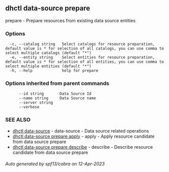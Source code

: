 ## dhctl data-source prepare

prepare - Prepare resources from existing data source entities

### Options

```
  -c, --catalog string   Select catalogs for resource preparation, default value is * for selection of all catalogs, you can use comma to select multiple catalogs (default "*")
  -e, --entity string    Select entities for resource preparation, default value is * for selection of all entities, you can use comma to select multiple entities (default "*")
  -h, --help             help for prepare
```

### Options inherited from parent commands

```
      --id string       Data Source Id
      --name string     Data Source name
      --server string   
      --verbose         
```

### SEE ALSO

* [dhctl data-source](dhctl_data-source.md)	 - data-source - Data source related operations
* [dhctl data-source prepare apply](dhctl_data-source_prepare_apply.md)	 - apply - Apply resource candidate from data source prepare
* [dhctl data-source prepare describe](dhctl_data-source_prepare_describe.md)	 - describe - Describe resource candidate from data source prepare

###### Auto generated by spf13/cobra on 12-Apr-2023
